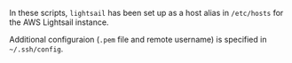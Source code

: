In these scripts, `lightsail` has been set up as a host alias
in `/etc/hosts` for the AWS Lightsail instance.

Additional configuraion (`.pem` file and remote username)
is specified in `~/.ssh/config`.